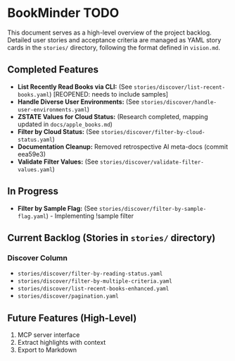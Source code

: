 # BookMinder TODO

This document serves as a high-level overview of the project backlog.
Detailed user stories and acceptance criteria are managed as YAML story cards
in the `stories/` directory, following the format defined in `vision.md`.

## Completed Features
- **List Recently Read Books via CLI:** (See `stories/discover/list-recent-books.yaml`) [REOPENED: needs to include samples]
- **Handle Diverse User Environments:** (See `stories/discover/handle-user-environments.yaml`)
- **ZSTATE Values for Cloud Status:** (Research completed, mapping updated in `docs/apple_books.md`)
- **Filter by Cloud Status:** (See `stories/discover/filter-by-cloud-status.yaml`)
- **Documentation Cleanup:** Removed retrospective AI meta-docs (commit eea59e3)
- **Validate Filter Values:** (See `stories/discover/validate-filter-values.yaml`)

## In Progress
- **Filter by Sample Flag:** (See `stories/discover/filter-by-sample-flag.yaml`) - Implementing !sample filter

## Current Backlog (Stories in `stories/` directory)

### Discover Column
- `stories/discover/filter-by-reading-status.yaml`
- `stories/discover/filter-by-multiple-criteria.yaml`
- `stories/discover/list-recent-books-enhanced.yaml`
- `stories/discover/pagination.yaml`

## Future Features (High-Level)
1. MCP server interface
2. Extract highlights with context
3. Export to Markdown